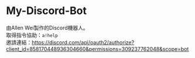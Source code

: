 # My-Discord-Bot
由Allen Wei製作的Discord機器人。\
取得指令協助：`a!help`\
邀請連結：https://discord.com/api/oauth2/authorize?client_id=858170448936304660&permissions=309237762048&scope=bot